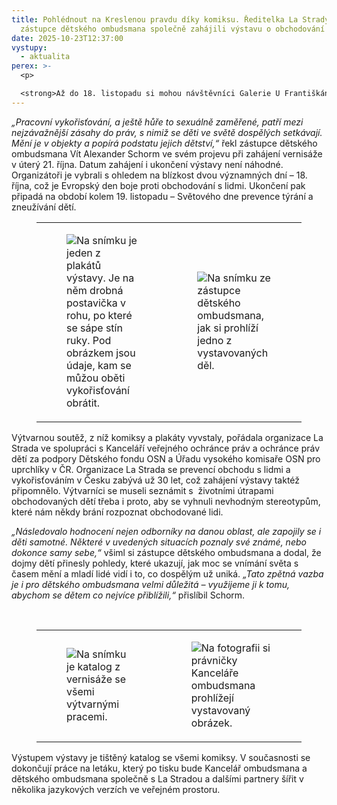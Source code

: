 ```yaml
---
title: Pohlédnout na Kreslenou pravdu díky komiksu. Ředitelka La Strady a
  zástupce dětského ombudsmana společně zahájili výstavu o obchodování s lidmi
date: 2025-10-23T12:37:00
vystupy:
  - aktualita
perex: >-
  <p>

  <strong>Až do 18. listopadu si mohou návštěvníci Galerie U Františkánů prohlédnout výstavu komiksů s&nbsp;názvem Kreslená pravda – obchodování s lidmi očima mladých umělců. Zpracovává téma vykořisťování pomocí příběhů, které se snoubí s&nbsp;podmanivými obrazy. Mladí tvůrci, jejichž komiksy a plakáty jsou na výstavě k&nbsp;vidění, jsou vrstevníky dětí, které vykořisťování čelí. Výstava je vyvrcholením výtvarné soutěže. V&nbsp;ní měli studenti uměleckých škol navrhnout letáky s&nbsp;komiksy tak, aby si děti uvědomily, že oni nebo jejich kamarádi mohou být&nbsp;v podobné situaci. Vzniklé práce pomáhají šířit, na koho se mohou ohrožené děti obrátit. Výstava představuje všechny návrhy mladých tvůrců.&nbsp;</strong></p>
---
```

<p>
<i>„Pracovní vykořisťování, a ještě hůře to sexuálně zaměřené, patří mezi nejzávažnější zásahy do práv, s nimiž se děti ve světě dospělých setkávají. Mění je v objekty a popírá podstatu jejich dětství,“</i> řekl zástupce dětského ombudsmana Vít Alexander Schorm ve svém projevu při zahájení vernisáže v&nbsp;úterý 21. října. Datum zahájení i ukončení výstavy není náhodné. Organizátoři je vybrali s&nbsp;ohledem na blízkost dvou významných dní&nbsp;– 18. října, což je Evropský den boje proti obchodování s lidmi. Ukončení pak připadá na období kolem 19. listopadu – Světového dne prevence týrání a zneužívání dětí.&nbsp;</p>
<figure class="table">
<table>
<tbody>
<tr>
<td>
<figure class="image">
<img src="https://www.ochrance.cz/aktualne/pohlednout_na_kreslenou_pravdu_diky_komiksu-_reditelka_la_strady_a_zastupce_detskeho_ombudsmana_spolecne_zahajili_vystavu_o_obchodovani_s_lidmi/vernisaz_5.jpg" alt="Na snímku je jeden z plakátů výstavy. Je na něm drobná postavička v rohu, po  které se sápe stín ruky. Pod obrázkem jsou údaje, kam se můžou oběti vykořisťování obrátit."></figure></td>
<td>
<figure class="image">
<img src="https://www.ochrance.cz/aktualne/pohlednout_na_kreslenou_pravdu_diky_komiksu-_reditelka_la_strady_a_zastupce_detskeho_ombudsmana_spolecne_zahajili_vystavu_o_obchodovani_s_lidmi/vernisaz_6.jpg" alt="Na snímku ze zástupce dětského ombudsmana, jak si prohlíží jedno z vystavovaných děl."></figure></td></tr></tbody></table></figure>
<p>Výtvarnou soutěž, z&nbsp;níž komiksy a plakáty vyvstaly, pořádala organizace La Strada ve spolupráci s Kanceláří veřejného ochránce práv a ochránce práv dětí za podpory Dětského fondu OSN a Úřadu vysokého komisaře OSN pro uprchlíky v ČR. Organizace La Strada se prevencí obchodu s&nbsp;lidmi a vykořisťováním v&nbsp;Česku zabývá už 30 let, což zahájení výstavy taktéž připomnělo. Výtvarníci se museli seznámit s&nbsp; životními útrapami obchodovaných dětí třeba i proto, aby se vyhnuli nevhodným stereotypům, které nám někdy brání rozpoznat obchodované lidi.
<i>&nbsp;</i></p>
<p>
<i>„Následovalo hodnocení nejen odborníky na danou oblast, ale zapojily se i děti samotné. Některé v uvedených situacích poznaly své známé, nebo dokonce samy sebe,“</i> všiml si zástupce dětského ombudsmana a dodal, že dojmy dětí přinesly pohledy, které ukazují, jak moc se vnímání světa s časem mění a mladí lidé vidí i to, co dospělým už uniká. 
<i>„Tato zpětná vazba je i pro dětského ombudsmana velmi důležitá – využijeme ji k tomu, abychom se dětem co nejvíce přiblížili,“</i> přislíbil Schorm.</p>
<p>&nbsp;</p>
<figure class="table">
<table>
<tbody>
<tr>
<td>
<figure class="image">
<img src="https://www.ochrance.cz/aktualne/pohlednout_na_kreslenou_pravdu_diky_komiksu-_reditelka_la_strady_a_zastupce_detskeho_ombudsmana_spolecne_zahajili_vystavu_o_obchodovani_s_lidmi/vernisaz_katalog_ii.jpg" alt="Na snímku je katalog z vernisáže se všemi výtvarnými pracemi."></figure></td>
<td>
<figure class="image">
<img src="https://www.ochrance.cz/aktualne/pohlednout_na_kreslenou_pravdu_diky_komiksu-_reditelka_la_strady_a_zastupce_detskeho_ombudsmana_spolecne_zahajili_vystavu_o_obchodovani_s_lidmi/vernisaz_3.jpg" alt="Na fotografii si právničky Kanceláře ombudsmana prohlížejí vystavovaný obrázek."></figure></td></tr></tbody></table></figure>
<p>Výstupem výstavy je tištěný katalog se všemi komiksy. V současnosti se dokončují práce na letáku, který po tisku bude Kancelář ombudsmana a dětského ombudsmana společně s La Stradou a dalšími partnery šířit v několika jazykových verzích ve veřejném prostoru.</p>

